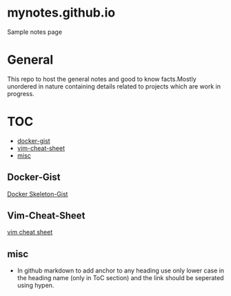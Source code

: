 # mynotes.github.io
Sample notes page
# General
This repo to host the general notes and good to know facts.Mostly unordered in nature containing details related to projects which are work in progress.

TOC
=======

  * [docker-gist](#docker-gist)
  * [vim-cheat-sheet](#vim-cheat-sheet)
  * [misc](#misc)

 Docker-Gist
 ----
[Docker Skeleton-Gist][mygitgistdockerfile]

 Vim-Cheat-Sheet
 -------
[vim cheat sheet][vimcheatsheet]

misc
-----
- In github markdown to add anchor to any heading use only lower case in the heading name (only in ToC section) and the link should be seperated using hypen.






















[mygitgistdockerfile]:https://gist.github.com/ehrktia/08527e17aff1d08df47fbb6305cba74a
[vimcheatsheet]:https://vim.rtorr.com
